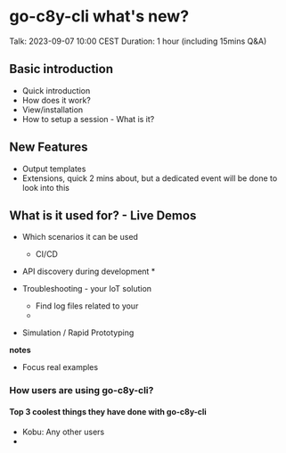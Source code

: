 
# go-c8y-cli what's new?

Talk: 2023-09-07 10:00 CEST
Duration: 1 hour (including 15mins Q&A)

## Basic introduction

* Quick introduction
* How does it work?
* View/installation
* How to setup a session - What is it?

## New Features

* Output templates
* Extensions, quick 2 mins about, but a dedicated event will be done to look into this


## What is it used for? - Live Demos

* Which scenarios it can be used
    * CI/CD

* API discovery during development
    * 

* Troubleshooting - your IoT solution
    * Find log files related to your
    * 

* Simulation / Rapid Prototyping

**notes**

* Focus real examples


### How users are using go-c8y-cli?


#### Top 3 coolest things they have done with go-c8y-cli

* Kobu: Any other users
* 
